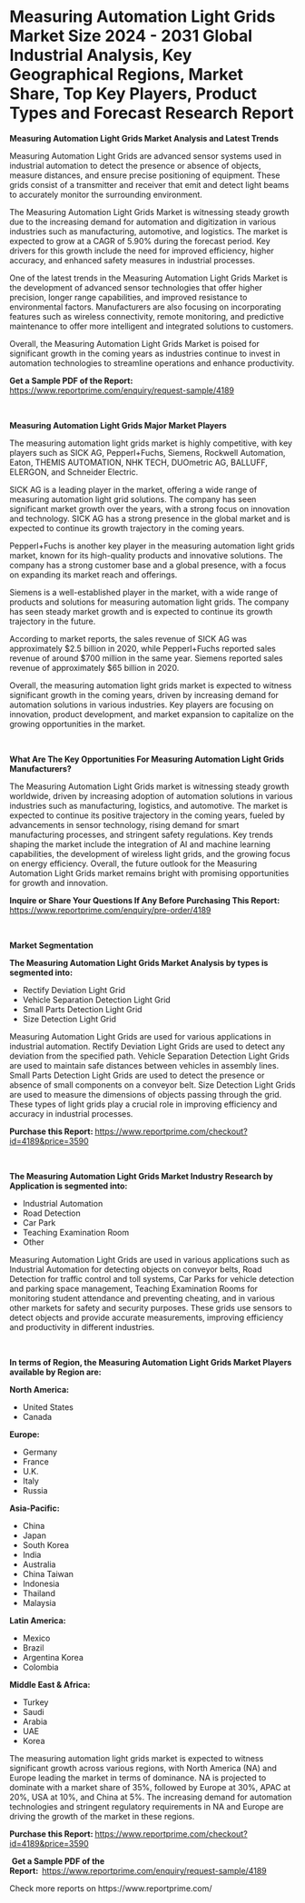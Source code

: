 <p><h1>Measuring Automation Light Grids Market Size 2024 - 2031 Global Industrial Analysis, Key Geographical Regions, Market Share, Top Key Players, Product Types and Forecast Research Report</h1></p><p><strong>Measuring Automation Light Grids Market Analysis and Latest Trends</strong></p>
<p><p>Measuring Automation Light Grids are advanced sensor systems used in industrial automation to detect the presence or absence of objects, measure distances, and ensure precise positioning of equipment. These grids consist of a transmitter and receiver that emit and detect light beams to accurately monitor the surrounding environment.</p><p>The Measuring Automation Light Grids Market is witnessing steady growth due to the increasing demand for automation and digitization in various industries such as manufacturing, automotive, and logistics. The market is expected to grow at a CAGR of 5.90% during the forecast period. Key drivers for this growth include the need for improved efficiency, higher accuracy, and enhanced safety measures in industrial processes.</p><p>One of the latest trends in the Measuring Automation Light Grids Market is the development of advanced sensor technologies that offer higher precision, longer range capabilities, and improved resistance to environmental factors. Manufacturers are also focusing on incorporating features such as wireless connectivity, remote monitoring, and predictive maintenance to offer more intelligent and integrated solutions to customers.</p><p>Overall, the Measuring Automation Light Grids Market is poised for significant growth in the coming years as industries continue to invest in automation technologies to streamline operations and enhance productivity.</p></p>
<p><strong>Get a Sample PDF of the Report:&nbsp;</strong> <a href="https://www.reportprime.com/enquiry/request-sample/4189">https://www.reportprime.com/enquiry/request-sample/4189</a></p>
<p>&nbsp;</p>
<p><strong>Measuring Automation Light Grids Major Market Players</strong></p>
<p><p>The measuring automation light grids market is highly competitive, with key players such as SICK AG, Pepperl+Fuchs, Siemens, Rockwell Automation, Eaton, THEMIS AUTOMATION, NHK TECH, DUOmetric AG, BALLUFF, ELERGON, and Schneider Electric.</p><p>SICK AG is a leading player in the market, offering a wide range of measuring automation light grid solutions. The company has seen significant market growth over the years, with a strong focus on innovation and technology. SICK AG has a strong presence in the global market and is expected to continue its growth trajectory in the coming years.</p><p>Pepperl+Fuchs is another key player in the measuring automation light grids market, known for its high-quality products and innovative solutions. The company has a strong customer base and a global presence, with a focus on expanding its market reach and offerings.</p><p>Siemens is a well-established player in the market, with a wide range of products and solutions for measuring automation light grids. The company has seen steady market growth and is expected to continue its growth trajectory in the future.</p><p>According to market reports, the sales revenue of SICK AG was approximately $2.5 billion in 2020, while Pepperl+Fuchs reported sales revenue of around $700 million in the same year. Siemens reported sales revenue of approximately $65 billion in 2020.</p><p>Overall, the measuring automation light grids market is expected to witness significant growth in the coming years, driven by increasing demand for automation solutions in various industries. Key players are focusing on innovation, product development, and market expansion to capitalize on the growing opportunities in the market.</p></p>
<p>&nbsp;</p>
<p><strong>What Are The Key Opportunities For Measuring Automation Light Grids Manufacturers?</strong></p>
<p><p>The Measuring Automation Light Grids market is witnessing steady growth worldwide, driven by increasing adoption of automation solutions in various industries such as manufacturing, logistics, and automotive. The market is expected to continue its positive trajectory in the coming years, fueled by advancements in sensor technology, rising demand for smart manufacturing processes, and stringent safety regulations. Key trends shaping the market include the integration of AI and machine learning capabilities, the development of wireless light grids, and the growing focus on energy efficiency. Overall, the future outlook for the Measuring Automation Light Grids market remains bright with promising opportunities for growth and innovation.</p></p>
<p><strong>Inquire or Share Your Questions If Any Before Purchasing This Report:</strong> <a href="https://www.reportprime.com/enquiry/pre-order/4189">https://www.reportprime.com/enquiry/pre-order/4189</a></p>
<p>&nbsp;</p>
<p><strong>Market Segmentation</strong></p>
<p><strong>The Measuring Automation Light Grids Market Analysis by types is segmented into:</strong></p>
<p><ul><li>Rectify Deviation Light Grid</li><li>Vehicle Separation Detection Light Grid</li><li>Small Parts Detection Light Grid</li><li>Size Detection Light Grid</li></ul></p>
<p><p>Measuring Automation Light Grids are used for various applications in industrial automation. Rectify Deviation Light Grids are used to detect any deviation from the specified path. Vehicle Separation Detection Light Grids are used to maintain safe distances between vehicles in assembly lines. Small Parts Detection Light Grids are used to detect the presence or absence of small components on a conveyor belt. Size Detection Light Grids are used to measure the dimensions of objects passing through the grid. These types of light grids play a crucial role in improving efficiency and accuracy in industrial processes.</p></p>
<p><strong>Purchase this Report:&nbsp;</strong><a href="https://www.reportprime.com/checkout?id=4189&price=3590">https://www.reportprime.com/checkout?id=4189&price=3590</a></p>
<p>&nbsp;</p>
<p><strong>The Measuring Automation Light Grids Market Industry Research by Application is segmented into:</strong></p>
<p><ul><li>Industrial Automation</li><li>Road Detection</li><li>Car Park</li><li>Teaching Examination Room</li><li>Other</li></ul></p>
<p><p>Measuring Automation Light Grids are used in various applications such as Industrial Automation for detecting objects on conveyor belts, Road Detection for traffic control and toll systems, Car Parks for vehicle detection and parking space management, Teaching Examination Rooms for monitoring student attendance and preventing cheating, and in various other markets for safety and security purposes. These grids use sensors to detect objects and provide accurate measurements, improving efficiency and productivity in different industries.</p></p>
<p>&nbsp;</p>
<p><strong>In terms of Region, the Measuring Automation Light Grids Market Players available by Region are:</strong></p>
<p>
    <p> <strong> North America: </strong>
        <ul>
            <li>United States</li>
            <li>Canada</li>
        </ul>
        </p> 
    <p> <strong> Europe: </strong>
        <ul>
            <li>Germany</li>
            <li>France</li>
            <li>U.K.</li>
            <li>Italy</li>
            <li>Russia</li>
        </ul>
        </p> 
    <p> <strong> Asia-Pacific: </strong>
        <ul>
            <li>China</li>
            <li>Japan</li>
            <li>South Korea</li>
            <li>India</li>
            <li>Australia</li>
            <li>China Taiwan</li>
            <li>Indonesia</li>
            <li>Thailand</li>
            <li>Malaysia</li>
        </ul>
        </p> 
    <p> <strong> Latin America: </strong>
        <ul>
            <li>Mexico</li>
            <li>Brazil</li>
            <li>Argentina Korea</li>
            <li>Colombia</li>
        </ul>
        </p> 
    <p> <strong> Middle East & Africa: </strong>
        <ul>
            <li>Turkey</li>
            <li>Saudi</li>
            <li>Arabia</li>
            <li>UAE</li>
            <li>Korea</li>
        </ul>
    </p>
    </p>
<p><p>The measuring automation light grids market is expected to witness significant growth across various regions, with North America (NA) and Europe leading the market in terms of dominance. NA is projected to dominate with a market share of 35%, followed by Europe at 30%, APAC at 20%, USA at 10%, and China at 5%. The increasing demand for automation technologies and stringent regulatory requirements in NA and Europe are driving the growth of the market in these regions.</p></p>
<p><strong>Purchase this Report: </strong><a href="https://www.reportprime.com/checkout?id=4189&price=3590">https://www.reportprime.com/checkout?id=4189&price=3590</a></p>
<p>&nbsp;<strong>Get a Sample PDF of the Report:&nbsp;&nbsp;</strong><a href="https://www.reportprime.com/enquiry/request-sample/4189">https://www.reportprime.com/enquiry/request-sample/4189</a></p>
<p><strong></strong></p>
<p>Check more reports on https://www.reportprime.com/</p>